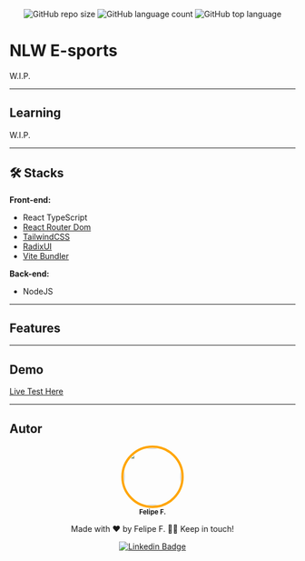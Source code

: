 <div align="center">

 <!-- :uk: [English version](/Readme/README-en.md) / [Pt-BR version](../README.md) -->

 <img src="" style="border-top-left-radius: 10px; border-top-right-radius: 10px">

  ![GitHub repo size](https://img.shields.io/github/repo-size/felpfsf/nlw-gamecom-web) ![GitHub language count](https://img.shields.io/github/languages/count/felpfsf/nlw-gamecom-web) ![GitHub top language](https://img.shields.io/github/languages/top/felpfsf/nlw-gamecom-web)

</div>

# NLW E-sports

W.I.P.

---

## Learning

W.I.P.

---

## 🛠 Stacks

**Front-end:**

- React TypeScript
- [React Router Dom](https://www.npmjs.com/package/react-router-dom)
- [TailwindCSS](https://tailwindcss.com/docs/guides/create-react-app)
- [RadixUI](https://www.radix-ui.com)
- [Vite Bundler](https://vitejs.dev/)

**Back-end:**

- NodeJS

---

## Features

---

## Demo

[Live Test Here]()

---

## Autor

<div align='center'>

 <img style="border:4px solid orange; border-radius: 100%; padding:1px;" src="https://github.com/felpfsf.png" width="100px;" alt=""/>
 <br />
 <sub><b>Felipe F.</b></sub>

Made with ❤️ by Felipe F. 👋🏽 Keep in touch!

[![Linkedin Badge](https://img.shields.io/badge/-Felipe-blue?style=flat-square&logo=Linkedin&logoColor=white&link=https://www.linkedin.com/in/felipefsf/)](https://www.linkedin.com/in/felipefsf/)

</div>